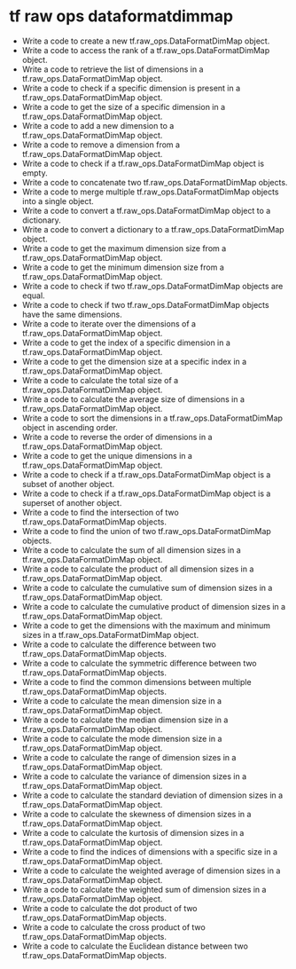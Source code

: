 # tf raw ops dataformatdimmap

- Write a code to create a new tf.raw_ops.DataFormatDimMap object.
- Write a code to access the rank of a tf.raw_ops.DataFormatDimMap object.
- Write a code to retrieve the list of dimensions in a tf.raw_ops.DataFormatDimMap object.
- Write a code to check if a specific dimension is present in a tf.raw_ops.DataFormatDimMap object.
- Write a code to get the size of a specific dimension in a tf.raw_ops.DataFormatDimMap object.
- Write a code to add a new dimension to a tf.raw_ops.DataFormatDimMap object.
- Write a code to remove a dimension from a tf.raw_ops.DataFormatDimMap object.
- Write a code to check if a tf.raw_ops.DataFormatDimMap object is empty.
- Write a code to concatenate two tf.raw_ops.DataFormatDimMap objects.
- Write a code to merge multiple tf.raw_ops.DataFormatDimMap objects into a single object.
- Write a code to convert a tf.raw_ops.DataFormatDimMap object to a dictionary.
- Write a code to convert a dictionary to a tf.raw_ops.DataFormatDimMap object.
- Write a code to get the maximum dimension size from a tf.raw_ops.DataFormatDimMap object.
- Write a code to get the minimum dimension size from a tf.raw_ops.DataFormatDimMap object.
- Write a code to check if two tf.raw_ops.DataFormatDimMap objects are equal.
- Write a code to check if two tf.raw_ops.DataFormatDimMap objects have the same dimensions.
- Write a code to iterate over the dimensions of a tf.raw_ops.DataFormatDimMap object.
- Write a code to get the index of a specific dimension in a tf.raw_ops.DataFormatDimMap object.
- Write a code to get the dimension size at a specific index in a tf.raw_ops.DataFormatDimMap object.
- Write a code to calculate the total size of a tf.raw_ops.DataFormatDimMap object.
- Write a code to calculate the average size of dimensions in a tf.raw_ops.DataFormatDimMap object.
- Write a code to sort the dimensions in a tf.raw_ops.DataFormatDimMap object in ascending order.
- Write a code to reverse the order of dimensions in a tf.raw_ops.DataFormatDimMap object.
- Write a code to get the unique dimensions in a tf.raw_ops.DataFormatDimMap object.
- Write a code to check if a tf.raw_ops.DataFormatDimMap object is a subset of another object.
- Write a code to check if a tf.raw_ops.DataFormatDimMap object is a superset of another object.
- Write a code to find the intersection of two tf.raw_ops.DataFormatDimMap objects.
- Write a code to find the union of two tf.raw_ops.DataFormatDimMap objects.
- Write a code to calculate the sum of all dimension sizes in a tf.raw_ops.DataFormatDimMap object.
- Write a code to calculate the product of all dimension sizes in a tf.raw_ops.DataFormatDimMap object.
- Write a code to calculate the cumulative sum of dimension sizes in a tf.raw_ops.DataFormatDimMap object.
- Write a code to calculate the cumulative product of dimension sizes in a tf.raw_ops.DataFormatDimMap object.
- Write a code to get the dimensions with the maximum and minimum sizes in a tf.raw_ops.DataFormatDimMap object.
- Write a code to calculate the difference between two tf.raw_ops.DataFormatDimMap objects.
- Write a code to calculate the symmetric difference between two tf.raw_ops.DataFormatDimMap objects.
- Write a code to find the common dimensions between multiple tf.raw_ops.DataFormatDimMap objects.
- Write a code to calculate the mean dimension size in a tf.raw_ops.DataFormatDimMap object.
- Write a code to calculate the median dimension size in a tf.raw_ops.DataFormatDimMap object.
- Write a code to calculate the mode dimension size in a tf.raw_ops.DataFormatDimMap object.
- Write a code to calculate the range of dimension sizes in a tf.raw_ops.DataFormatDimMap object.
- Write a code to calculate the variance of dimension sizes in a tf.raw_ops.DataFormatDimMap object.
- Write a code to calculate the standard deviation of dimension sizes in a tf.raw_ops.DataFormatDimMap object.
- Write a code to calculate the skewness of dimension sizes in a tf.raw_ops.DataFormatDimMap object.
- Write a code to calculate the kurtosis of dimension sizes in a tf.raw_ops.DataFormatDimMap object.
- Write a code to find the indices of dimensions with a specific size in a tf.raw_ops.DataFormatDimMap object.
- Write a code to calculate the weighted average of dimension sizes in a tf.raw_ops.DataFormatDimMap object.
- Write a code to calculate the weighted sum of dimension sizes in a tf.raw_ops.DataFormatDimMap object.
- Write a code to calculate the dot product of two tf.raw_ops.DataFormatDimMap objects.
- Write a code to calculate the cross product of two tf.raw_ops.DataFormatDimMap objects.
- Write a code to calculate the Euclidean distance between two tf.raw_ops.DataFormatDimMap objects.